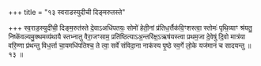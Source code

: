 +++
title = "१३ स्वराडस्युदीची दिङ्मरुतस्ते"

+++
स्व॒राड॒स्युदी॑ची॒ दिङ्म॒रुत॑स्ते दे॒वाऽअधि॑पतयः॒ सोमो॑ हेती॒नां प्र॑तिध॒र्त्तैक॑वि॒ꣳशस्त्वा॒ स्तोमः॑ पृथि॒व्याꣳ श्र॑यतु॒ निष्के॑वल्यमु॒क्थमव्य॑थायै स्तभ्नातु वैरा॒जꣳसाम॒ प्रति॑ष्ठित्याऽअ॒न्तरि॑क्ष॒ऽऋष॑यस्त्वा प्रथम॒जा दे॒वेषु॑ दि॒वो मात्र॑या वरि॒म्णा प्र॑थन्तु विध॒र्त्ता चा॒यमधि॑पतिश्च॒ ते त्वा॒ सर्वे॑ संविदा॒ना नाक॑स्य पृ॒ष्ठे स्व॒र्गे लो॒के यज॑मानं च सादयन्तु ॥१३ ॥